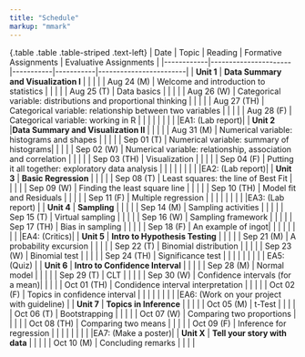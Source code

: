 ```yaml
---
title: "Schedule"
markup: "mmark"
---
```


{.table .table .table-striped .text-left}
| Date       | Topic              | Reading | Formative Assignments | Evaluative Assignments |
|------------|----------------------|-----------|-----------|------------------------|
| **Unit 1**     | **Data Summary and Visualization I** |           |           |                        |
| Aug 24 (M) |  Welcome and introduction to statistics |           |           |                        |
| Aug 25 (T) |  Data basics |      |     |                        |
| Aug 26 (W) |  Categorical variable: distributions and proportional thinking |           |           |                        |
| Aug 27 (TH) | Categorical variable: relationship between two variables  |     |           |                        |
| Aug 28 (F) | Categorical variable: working in R  |   |           |            |
| | | | |EA1: (Lab report)|
| **Unit 2**     |**Data Summary and Visualization II** |           |           |                        |
| Aug 31 (M) |  Numerical variable: histograms and shapes |   |           |                        |
| Sep 01 (T) |  Numerical variable: summary of histograms|   |           |                        |
| Sep 02 (W) |  Numerical variable: relationship, association and correlation |     |           |                        |
| Sep 03 (TH) | Visualization  |           |           |                        |
| Sep 04 (F) | Putting it all together: exploratory data analysis |           |           |                        |
| | | | |EA2: (Lab report)|
| **Unit 3**     | **Basic Regression** |           |           |                        |
| Sep 08 (T) |  Least squares: the line of Best Fit |   |           |                        |
| Sep 09 (W) |  Finding the least square line |  |           |                        |
| Sep 10 (TH) | Model fit and Residuals  |           |           |                        |
| Sep 11 (F) |  Multiple regression  |   |           |                        |
| | | | |EA3: (Lab report) |
| **Unit 4**     | **Sampling** |           |           |                        |
| Sep 14 (M) |  Sampling activities |   |           |                        |
| Sep 15 (T) | Virtual sampling |  |           |                        |
| Sep 16 (W) | Sampling framework |   |           |                        |
| Sep 17 (TH) | Bias in sampling |  |        |                        |
| Sep 18 (F) | An example of ingot|  |           |                        |
| | | | |EA4: (Critics)|
| **Unit 5**  | **Intro to Hypothesis Testing** |           |           |                        |
| Sep 21 (M) |  A probability excursion |  |           |                        |
| Sep 22 (T) |  Binomial distribution |  |           |                        |
| Sep 23 (W) | Binomial test |  |           |                        |
| Sep 24 (TH) | Significance test |  |           |                        |
| | | | | EA5: (Quiz) |
| **Unit 6**     | **Intro to Confidence Interval** |           |           |                        |
| Sep 28 (M) | Normal model |    |           |                        |
| Sep 29 (T) | CLT |   |           |                        |
| Sep 30 (W) | Confidence intervals (for a mean)|  |           |                        |
| Oct 01 (TH) | Condidence interval interpretation |  |           |                        |
| Oct 02 (F) | Topics in confidence interval | |           |                        |
| | | | |EA6: (Work on your project with guideline) |
| **Unit 7**     | **Topics in Inference** |           |           |                        |
| Oct 05 (M) | t-Test |  |           |                        |
| Oct 06 (T) |  Bootstrapping |   |           |                        |
| Oct 07 (W) | Comparing two proportions  |  |           |                        |
| Oct 08 (TH) | Comparing two means | |           |                        |
| Oct 09 (F) |  Inference for regression |             |           |                        |
| | | | |EA7: (Make a poster)|
| **Unit X**     | **Tell your story with data** |           |           |                        |
| Oct 10 (M) | Concluding remarks |           |           |                        |
